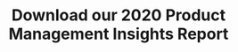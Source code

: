 ---
title:  "Download our 2020 Product Management Insights Report"
metadate: "hide"
categories: [ ]
image: "/assets/images/Downloadour2020ProductManagementInsightsReport.png"
thumbnail: "/assets/images/Downloadour2020ProductManagementInsightsReport_full.png"
htmlmail: ""
---